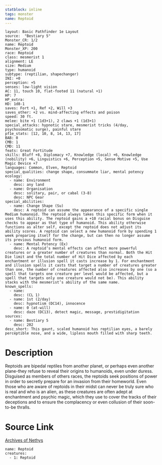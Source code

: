 ```yaml
---
statblock: inline
tags: monster
name: Reptoid
---
```

```statblock
layout: Basic Pathfinder 1e Layout
source:  "Bestiary 5"
Monster_CR: 1/2
name: Reptoid
Monster_XP: 200
race: Reptoid
class: mesmerist 1
alignment: LE
size: Medium
type: humanoid
subtype: (reptilian, shapechanger)
INI: +0
perception: +5
senses: low-light vision
AC: 11, touch 10, flat-footed 11 (natural +1)
HP: 7
HP_extra: 
HD: 1d8-1
saves: Fort +1, Ref +2, Will +3
saves_other: +2 vs. mind-affecting effects and poison
speed: 30 ft.
melee: bite +1 (1d3+1), 2 claws +1 (1d3+1)
special_attacks: hypnotic stare, mesmerist tricks (4/day, psychosomatic surge), painful stare
pf1e_stats: [12, 10, 8, 14, 13, 17]
BAB: 0
CMB: 1
CMD: 11
feats: Great Fortitude
skills: Bluff +8, Diplomacy +7, Knowledge (local) +6, Knowledge (nobility) +6, Linguistics +6, Perception +5, Sense Motive +5, Use Magic Device +7
languages: Common, Elven, Reptoid
special_qualities: change shape, consummate liar, mental potency
ecology:
  - name: Environment
    desc: any land
  - name: Organisation
    desc: solitary, pair, or cabal (3-8)
    desc: NPC Gear
special_abilities:
  - name: Change Shape (Su)
    desc: A reptoid can assume the appearance of a specific single Medium humanoid. The reptoid always takes this specific form when it uses this ability. The reptoid gains a +10 racial bonus on Disguise checks to appear as that type of humanoid. This ability otherwise functions as alter self, except the reptoid does not adjust its ability scores. A reptoid can select a new humanoid form by spending 1 week preparing itself for the change, but can then no longer assume its previous humanoid form.
  - name: Mental Potency (Ex)
    desc: A reptoid’s mental effects can affect more powerful creatures or a greater number of creatures than normal. Both the Hit Die limit and the total number of Hit Dice affected by each enchantment or illusion spell it casts increase by 1. For enchantment and illusion spells it casts that target a number of creatures greater than one, the number of creatures affected also increases by one (so a spell that targets one creature per level would be affected, but a spell that targets only one creature would not be). This ability stacks with the mesmerist’s ability of the same name.
known_spells:
  - name:
    desc: (CL 1)
  - name: 1st (2/day)
    desc: hypnotism (DC14), innocence
  - name: 0 (at-will)
    desc: daze (DC13), detect magic, message, prestidigitation
sources:
  - name: Bestiary 5
    desc: 202
desc_short: This gaunt, scaled humanoid has reptilian eyes, a barely perceptible nose, and a wide, lipless mouth filled with sharp teeth.
```
# Description
Reptoids are bipedal reptiles from another planet, or perhaps even another plane-they refuse to reveal their origins to humanoids, even under duress. Disguised as members of others races, the reptoids seek positions of power in order to secretly prepare for an invasion from their homeworld. Even those who are aware of reptoids in their midst can never be truly sure who is real and who is an alien, as these creatures are often adept at enchantment and psychic magic, which they use to cover the tracks of their deceptions and to ensure the complacency or even collusion of their soon-to-be thralls.
# Source Link
[Archives of Nethys](https://aonprd.com/MonsterDisplay.aspx?ItemName=Reptoid)
```encounter-table
name: Reptoid
creatures:
  - 1: Reptoid
```
